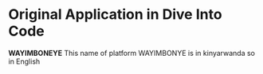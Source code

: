 #  Original Application in Dive Into Code

**WAYIMBONEYE**
 This name of platform WAYIMBONYE is in kinyarwanda so in English 
